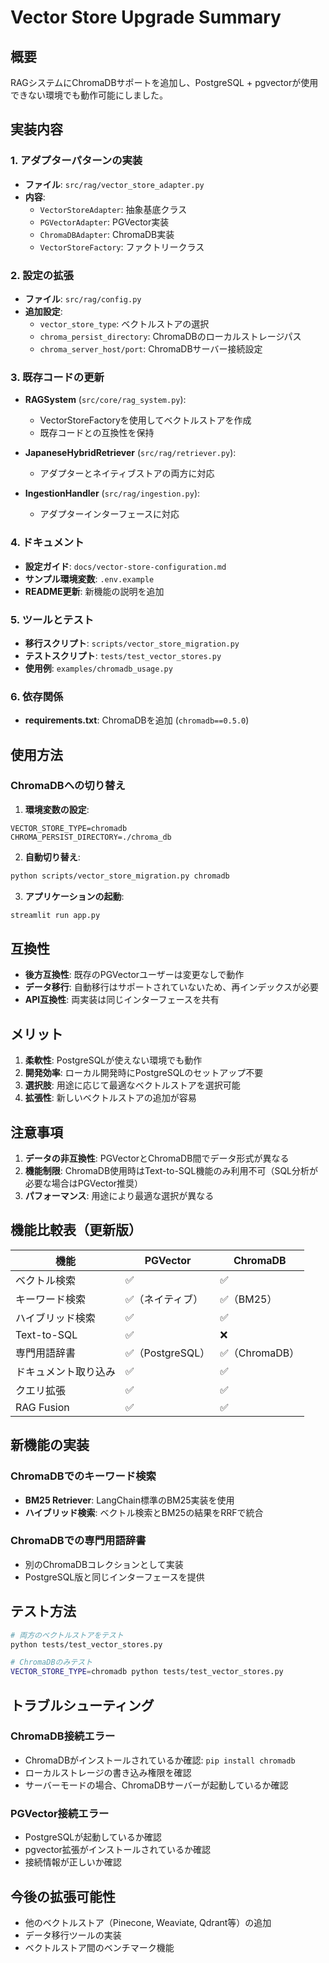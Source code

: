 # Vector Store Upgrade Summary

## 概要
RAGシステムにChromaDBサポートを追加し、PostgreSQL + pgvectorが使用できない環境でも動作可能にしました。

## 実装内容

### 1. アダプターパターンの実装
- **ファイル**: `src/rag/vector_store_adapter.py`
- **内容**:
  - `VectorStoreAdapter`: 抽象基底クラス
  - `PGVectorAdapter`: PGVector実装
  - `ChromaDBAdapter`: ChromaDB実装
  - `VectorStoreFactory`: ファクトリークラス

### 2. 設定の拡張
- **ファイル**: `src/rag/config.py`
- **追加設定**:
  - `vector_store_type`: ベクトルストアの選択
  - `chroma_persist_directory`: ChromaDBのローカルストレージパス
  - `chroma_server_host/port`: ChromaDBサーバー接続設定

### 3. 既存コードの更新
- **RAGSystem** (`src/core/rag_system.py`):
  - VectorStoreFactoryを使用してベクトルストアを作成
  - 既存コードとの互換性を保持

- **JapaneseHybridRetriever** (`src/rag/retriever.py`):
  - アダプターとネイティブストアの両方に対応

- **IngestionHandler** (`src/rag/ingestion.py`):
  - アダプターインターフェースに対応

### 4. ドキュメント
- **設定ガイド**: `docs/vector-store-configuration.md`
- **サンプル環境変数**: `.env.example`
- **README更新**: 新機能の説明を追加

### 5. ツールとテスト
- **移行スクリプト**: `scripts/vector_store_migration.py`
- **テストスクリプト**: `tests/test_vector_stores.py`
- **使用例**: `examples/chromadb_usage.py`

### 6. 依存関係
- **requirements.txt**: ChromaDBを追加 (`chromadb==0.5.0`)

## 使用方法

### ChromaDBへの切り替え

1. **環境変数の設定**:
```env
VECTOR_STORE_TYPE=chromadb
CHROMA_PERSIST_DIRECTORY=./chroma_db
```

2. **自動切り替え**:
```bash
python scripts/vector_store_migration.py chromadb
```

3. **アプリケーションの起動**:
```bash
streamlit run app.py
```

## 互換性

- **後方互換性**: 既存のPGVectorユーザーは変更なしで動作
- **データ移行**: 自動移行はサポートされていないため、再インデックスが必要
- **API互換性**: 両実装は同じインターフェースを共有

## メリット

1. **柔軟性**: PostgreSQLが使えない環境でも動作
2. **開発効率**: ローカル開発時にPostgreSQLのセットアップ不要
3. **選択肢**: 用途に応じて最適なベクトルストアを選択可能
4. **拡張性**: 新しいベクトルストアの追加が容易

## 注意事項

1. **データの非互換性**: PGVectorとChromaDB間でデータ形式が異なる
2. **機能制限**: ChromaDB使用時はText-to-SQL機能のみ利用不可（SQL分析が必要な場合はPGVector推奨）
3. **パフォーマンス**: 用途により最適な選択が異なる

## 機能比較表（更新版）

| 機能 | PGVector | ChromaDB |
|------|----------|----------|
| ベクトル検索 | ✅ | ✅ |
| キーワード検索 | ✅（ネイティブ） | ✅（BM25） |
| ハイブリッド検索 | ✅ | ✅ |
| Text-to-SQL | ✅ | ❌ |
| 専門用語辞書 | ✅（PostgreSQL） | ✅（ChromaDB） |
| ドキュメント取り込み | ✅ | ✅ |
| クエリ拡張 | ✅ | ✅ |
| RAG Fusion | ✅ | ✅ |

## 新機能の実装

### ChromaDBでのキーワード検索
- **BM25 Retriever**: LangChain標準のBM25実装を使用
- **ハイブリッド検索**: ベクトル検索とBM25の結果をRRFで統合

### ChromaDBでの専門用語辞書
- 別のChromaDBコレクションとして実装
- PostgreSQL版と同じインターフェースを提供

## テスト方法

```bash
# 両方のベクトルストアをテスト
python tests/test_vector_stores.py

# ChromaDBのみテスト
VECTOR_STORE_TYPE=chromadb python tests/test_vector_stores.py
```

## トラブルシューティング

### ChromaDB接続エラー
- ChromaDBがインストールされているか確認: `pip install chromadb`
- ローカルストレージの書き込み権限を確認
- サーバーモードの場合、ChromaDBサーバーが起動しているか確認

### PGVector接続エラー
- PostgreSQLが起動しているか確認
- pgvector拡張がインストールされているか確認
- 接続情報が正しいか確認

## 今後の拡張可能性

- 他のベクトルストア（Pinecone, Weaviate, Qdrant等）の追加
- データ移行ツールの実装
- ベクトルストア間のベンチマーク機能